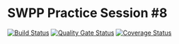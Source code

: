 # SWPP Practice Session #8

[![Build Status](https://travis-ci.org/swsnu/swpp2019-team20.svg?branch=master)](https://travis-ci.org/swsnu/swpp2019-team20)
[![Quality Gate Status](https://sonarcloud.io/api/project_badges/measure?project=swsnu_swpp2019-team20&metric=alert_status)](https://sonarcloud.io/dashboard?id=swsnu_swpp2019-team20)
[![Coverage Status](https://coveralls.io/repos/github/swsnu/swpp2019-team20/badge.svg?branch=master)](https://coveralls.io/github/swsnu/swpp2019-team20?branch=master)
